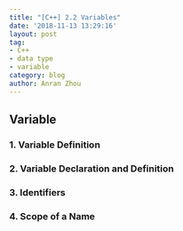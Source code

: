 ```yaml
---
title: "[C++] 2.2 Variables"
date: '2018-11-13 13:29:16'
layout: post
tag:
- C++
- data type
- variable
category: blog
author: Anran Zhou
---
```


## Variable

### 1. Variable Definition



### 2. Variable Declaration and Definition



### 3. Identifiers



### 4. Scope of a Name